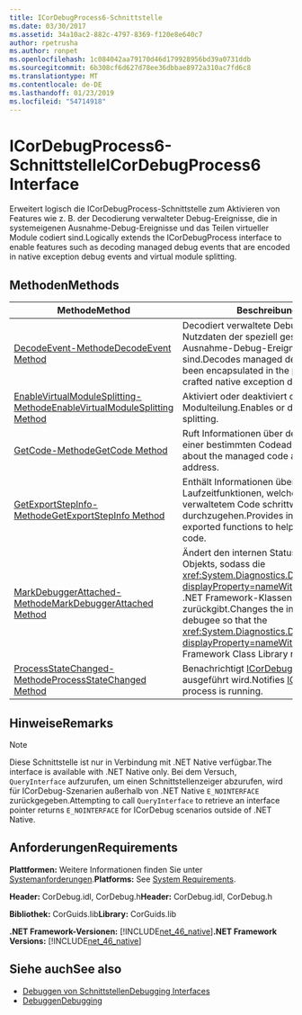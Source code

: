 ```yaml
---
title: ICorDebugProcess6-Schnittstelle
ms.date: 03/30/2017
ms.assetid: 34a10ac2-882c-4797-8369-f120e8e640c7
author: rpetrusha
ms.author: ronpet
ms.openlocfilehash: 1c084042aa79170d46d179928956bd39a0731ddb
ms.sourcegitcommit: 6b308cf6d627d78ee36dbbae8972a310ac7fd6c8
ms.translationtype: MT
ms.contentlocale: de-DE
ms.lasthandoff: 01/23/2019
ms.locfileid: "54714918"
---
```

# <a name="icordebugprocess6-interface"></a><span data-ttu-id="76335-102">ICorDebugProcess6-Schnittstelle</span><span class="sxs-lookup"><span data-stu-id="76335-102">ICorDebugProcess6 Interface</span></span>
<span data-ttu-id="76335-103">Erweitert logisch die ICorDebugProcess-Schnittstelle zum Aktivieren von Features wie z. B. der Decodierung verwalteter Debug-Ereignisse, die in systemeigenen Ausnahme-Debug-Ereignisse und das Teilen virtueller Module codiert sind.</span><span class="sxs-lookup"><span data-stu-id="76335-103">Logically extends the ICorDebugProcess interface to enable features such as decoding managed debug events that are encoded in native exception debug events and virtual module splitting.</span></span>  
  
## <a name="methods"></a><span data-ttu-id="76335-104">Methoden</span><span class="sxs-lookup"><span data-stu-id="76335-104">Methods</span></span>  
  
|<span data-ttu-id="76335-105">Methode</span><span class="sxs-lookup"><span data-stu-id="76335-105">Method</span></span>|<span data-ttu-id="76335-106">Beschreibung</span><span class="sxs-lookup"><span data-stu-id="76335-106">Description</span></span>|  
|------------|-----------------|  
|[<span data-ttu-id="76335-107">DecodeEvent-Methode</span><span class="sxs-lookup"><span data-stu-id="76335-107">DecodeEvent Method</span></span>](../../../../docs/framework/unmanaged-api/debugging/icordebugprocess6-decodeevent-method.md)|<span data-ttu-id="76335-108">Decodiert verwaltete Debug-Ereignisse, die in den Nutzdaten der speziell gestalteten systemeigenen Ausnahme-Debug-Ereignissen gekapselt sind.</span><span class="sxs-lookup"><span data-stu-id="76335-108">Decodes managed debug events that have been encapsulated in the payload of specially crafted native exception debug events.</span></span>|  
|[<span data-ttu-id="76335-109">EnableVirtualModuleSplitting-Methode</span><span class="sxs-lookup"><span data-stu-id="76335-109">EnableVirtualModuleSplitting Method</span></span>](../../../../docs/framework/unmanaged-api/debugging/icordebugprocess6-enablevirtualmodulesplitting-method.md)|<span data-ttu-id="76335-110">Aktiviert oder deaktiviert die virtuelle Modulteilung.</span><span class="sxs-lookup"><span data-stu-id="76335-110">Enables or disables virtual module splitting.</span></span>|  
|[<span data-ttu-id="76335-111">GetCode-Methode</span><span class="sxs-lookup"><span data-stu-id="76335-111">GetCode Method</span></span>](../../../../docs/framework/unmanaged-api/debugging/icordebugprocess6-getcode-method.md)|<span data-ttu-id="76335-112">Ruft Informationen über den verwalteten Code an einer bestimmten Codeadresse ab.</span><span class="sxs-lookup"><span data-stu-id="76335-112">Gets information about the managed code at a particular code address.</span></span>|  
|[<span data-ttu-id="76335-113">GetExportStepInfo-Methode</span><span class="sxs-lookup"><span data-stu-id="76335-113">GetExportStepInfo Method</span></span>](../../../../docs/framework/unmanaged-api/debugging/icordebugprocess6-getexportstepinfo-method.md)|<span data-ttu-id="76335-114">Enthält Informationen über die exportierten Laufzeitfunktionen, welche dabei helfen, den verwaltetem Code schrittweise durchzugehen.</span><span class="sxs-lookup"><span data-stu-id="76335-114">Provides information on runtime exported functions to help step through managed code.</span></span>|  
|[<span data-ttu-id="76335-115">MarkDebuggerAttached-Methode</span><span class="sxs-lookup"><span data-stu-id="76335-115">MarkDebuggerAttached Method</span></span>](../../../../docs/framework/unmanaged-api/debugging/icordebugprocess6-markdebuggerattached-method.md)|<span data-ttu-id="76335-116">Ändert den internen Status des zu debuggenden Objekts, sodass die <xref:System.Diagnostics.Debugger.IsAttached%2A?displayProperty=nameWithType>-Methode in der .NET Framework-Klassenbibliothek `true` zurückgibt.</span><span class="sxs-lookup"><span data-stu-id="76335-116">Changes the internal state of the debugee so that the <xref:System.Diagnostics.Debugger.IsAttached%2A?displayProperty=nameWithType> method in the .NET Framework Class Library returns `true`.</span></span>|  
|[<span data-ttu-id="76335-117">ProcessStateChanged-Methode</span><span class="sxs-lookup"><span data-stu-id="76335-117">ProcessStateChanged Method</span></span>](../../../../docs/framework/unmanaged-api/debugging/icordebugprocess6-processstatechanged-method.md)|<span data-ttu-id="76335-118">Benachrichtigt [ICorDebug](../../../../docs/framework/unmanaged-api/debugging/icordebug-interface.md) , die der Prozess ausgeführt wird.</span><span class="sxs-lookup"><span data-stu-id="76335-118">Notifies [ICorDebug](../../../../docs/framework/unmanaged-api/debugging/icordebug-interface.md) that the process is running.</span></span>|  
  
## <a name="remarks"></a><span data-ttu-id="76335-119">Hinweise</span><span class="sxs-lookup"><span data-stu-id="76335-119">Remarks</span></span>  
  
> [!NOTE]
>  <span data-ttu-id="76335-120">Diese Schnittstelle ist nur in Verbindung mit .NET Native verfügbar.</span><span class="sxs-lookup"><span data-stu-id="76335-120">The interface is available with .NET Native only.</span></span> <span data-ttu-id="76335-121">Bei dem Versuch, `QueryInterface` aufzurufen, um einen Schnittstellenzeiger abzurufen, wird für ICorDebug-Szenarien außerhalb von .NET Native `E_NOINTERFACE` zurückgegeben.</span><span class="sxs-lookup"><span data-stu-id="76335-121">Attempting to call `QueryInterface` to retrieve an interface pointer returns `E_NOINTERFACE` for ICorDebug scenarios outside of .NET Native.</span></span>  
  
## <a name="requirements"></a><span data-ttu-id="76335-122">Anforderungen</span><span class="sxs-lookup"><span data-stu-id="76335-122">Requirements</span></span>  
 <span data-ttu-id="76335-123">**Plattformen:** Weitere Informationen finden Sie unter [Systemanforderungen](../../../../docs/framework/get-started/system-requirements.md).</span><span class="sxs-lookup"><span data-stu-id="76335-123">**Platforms:** See [System Requirements](../../../../docs/framework/get-started/system-requirements.md).</span></span>  
  
 <span data-ttu-id="76335-124">**Header:** CorDebug.idl, CorDebug.h</span><span class="sxs-lookup"><span data-stu-id="76335-124">**Header:** CorDebug.idl, CorDebug.h</span></span>  
  
 <span data-ttu-id="76335-125">**Bibliothek:** CorGuids.lib</span><span class="sxs-lookup"><span data-stu-id="76335-125">**Library:** CorGuids.lib</span></span>  
  
 <span data-ttu-id="76335-126">**.NET Framework-Versionen:** [!INCLUDE[net_46_native](../../../../includes/net-46-native-md.md)]</span><span class="sxs-lookup"><span data-stu-id="76335-126">**.NET Framework Versions:** [!INCLUDE[net_46_native](../../../../includes/net-46-native-md.md)]</span></span>  
  
## <a name="see-also"></a><span data-ttu-id="76335-127">Siehe auch</span><span class="sxs-lookup"><span data-stu-id="76335-127">See also</span></span>
- [<span data-ttu-id="76335-128">Debuggen von Schnittstellen</span><span class="sxs-lookup"><span data-stu-id="76335-128">Debugging Interfaces</span></span>](../../../../docs/framework/unmanaged-api/debugging/debugging-interfaces.md)
- [<span data-ttu-id="76335-129">Debuggen</span><span class="sxs-lookup"><span data-stu-id="76335-129">Debugging</span></span>](../../../../docs/framework/unmanaged-api/debugging/index.md)
